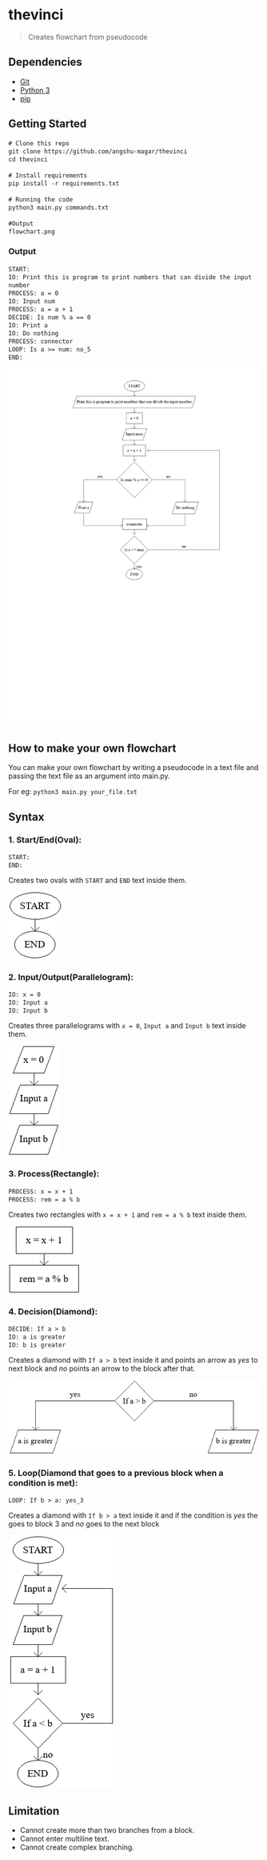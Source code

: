 # thevinci
> Creates flowchart from pseudocode

## Dependencies
* [Git](https://git-scm.com/)
* [Python 3](https://www.python.org/download/releases/3.0/)
* [pip](https://pypi.org/project/pip/)

## Getting Started
```
# Clone this repo
git clone https://github.com/angshu-magar/thevinci
cd thevinci

# Install requirements
pip install -r requirements.txt

# Running the code
python3 main.py commands.txt

#Output
flowchart.png
```

### Output
```
START:
IO: Print this is program to print numbers that can divide the input number
PROCESS: a = 0
IO: Input num
PROCESS: a = a + 1
DECIDE: Is num % a == 0
IO: Print a
IO: Do nothing
PROCESS: connector
LOOP: Is a >= num: no_5
END:
```
![alt text](https://github.com/angshu-magar/thevinci/blob/main/flowchart.png)

## How to make your own flowchart

You can make your own flowchart by writing a pseudocode in a text file and passing the text file as an argument into main.py.

For eg: `python3 main.py your_file.txt`

## Syntax

### 1. Start/End(Oval):
```
START:
END:
```
Creates two ovals with `START` and `END` text inside them.

![alt text](https://github.com/angshu-magar/thevinci/blob/main/examples/start%26end.png)

### 2. Input/Output(Parallelogram):
```
IO: x = 0
IO: Input a
IO: Input b
```
Creates three parallelograms with `x = 0`, `Input a` and `Input b` text inside them.

![alt text](https://github.com/angshu-magar/thevinci/blob/main/examples/io.png)

### 3. Process(Rectangle):
```
PROCESS: x = x + 1
PROCESS: rem = a % b
```
Creates two rectangles with `x = x + 1` and `rem = a % b` text inside them.

![alt text](https://github.com/angshu-magar/thevinci/blob/main/examples/process.png)

### 4. Decision(Diamond):
```
DECIDE: If a > b
IO: a is greater
IO: b is greater
```
Creates a diamond with `If a > b` text inside it and points an arrow as *yes* to next block and *no* points an arrow to the block after that.

![alt text](https://github.com/angshu-magar/thevinci/blob/main/examples/decision.png)

### 5. Loop(Diamond that goes to a previous block when a condition is met):
```
LOOP: If b > a: yes_3
```
Creates a diamond with `If b > a` text inside it and if the condition is *yes* the goes to block 3 and *no* goes to the next block

![alt text](https://github.com/angshu-magar/thevinci/blob/main/examples/loop.png)

## Limitation

* Cannot create more than two branches from a block.
* Cannot enter multiline text.
* Cannot create complex branching.
